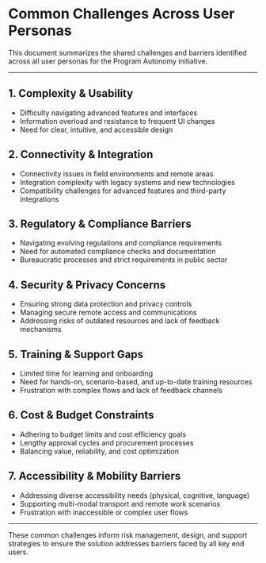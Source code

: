 # Common Challenges Across User Personas

This document summarizes the shared challenges and barriers identified across all user personas for the Program Autonomy initiative.

---

## 1. Complexity & Usability
- Difficulty navigating advanced features and interfaces
- Information overload and resistance to frequent UI changes
- Need for clear, intuitive, and accessible design

## 2. Connectivity & Integration
- Connectivity issues in field environments and remote areas
- Integration complexity with legacy systems and new technologies
- Compatibility challenges for advanced features and third-party integrations

## 3. Regulatory & Compliance Barriers
- Navigating evolving regulations and compliance requirements
- Need for automated compliance checks and documentation
- Bureaucratic processes and strict requirements in public sector

## 4. Security & Privacy Concerns
- Ensuring strong data protection and privacy controls
- Managing secure remote access and communications
- Addressing risks of outdated resources and lack of feedback mechanisms

## 5. Training & Support Gaps
- Limited time for learning and onboarding
- Need for hands-on, scenario-based, and up-to-date training resources
- Frustration with complex flows and lack of feedback channels

## 6. Cost & Budget Constraints
- Adhering to budget limits and cost efficiency goals
- Lengthy approval cycles and procurement processes
- Balancing value, reliability, and cost optimization

## 7. Accessibility & Mobility Barriers
- Addressing diverse accessibility needs (physical, cognitive, language)
- Supporting multi-modal transport and remote work scenarios
- Frustration with inaccessible or complex user flows

---

These common challenges inform risk management, design, and support strategies to ensure the solution addresses barriers faced by all key end users.

